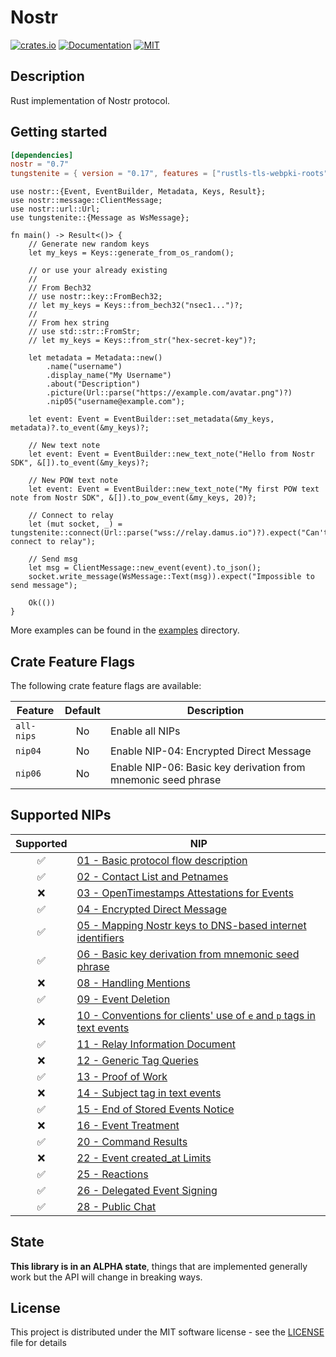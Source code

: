 # Nostr

[![crates.io](https://img.shields.io/crates/v/nostr.svg)](https://crates.io/crates/nostr)
[![Documentation](https://docs.rs/nostr/badge.svg)](https://docs.rs/nostr)
[![MIT](https://img.shields.io/crates/l/nostr.svg)](../../LICENSE)

## Description

Rust implementation of Nostr protocol.

## Getting started

```toml
[dependencies]
nostr = "0.7"
tungstenite = { version = "0.17", features = ["rustls-tls-webpki-roots"]}
```

```rust,no_run
use nostr::{Event, EventBuilder, Metadata, Keys, Result};
use nostr::message::ClientMessage;
use nostr::url::Url;
use tungstenite::{Message as WsMessage};

fn main() -> Result<()> {
    // Generate new random keys
    let my_keys = Keys::generate_from_os_random();

    // or use your already existing
    //
    // From Bech32
    // use nostr::key::FromBech32;
    // let my_keys = Keys::from_bech32("nsec1...")?;
    //
    // From hex string
    // use std::str::FromStr;
    // let my_keys = Keys::from_str("hex-secret-key")?;

    let metadata = Metadata::new()
        .name("username")
        .display_name("My Username")
        .about("Description")
        .picture(Url::parse("https://example.com/avatar.png")?)
        .nip05("username@example.com");

    let event: Event = EventBuilder::set_metadata(&my_keys, metadata)?.to_event(&my_keys)?;

    // New text note
    let event: Event = EventBuilder::new_text_note("Hello from Nostr SDK", &[]).to_event(&my_keys)?;

    // New POW text note
    let event: Event = EventBuilder::new_text_note("My first POW text note from Nostr SDK", &[]).to_pow_event(&my_keys, 20)?;

    // Connect to relay
    let (mut socket, _) = tungstenite::connect(Url::parse("wss://relay.damus.io")?).expect("Can't connect to relay");

    // Send msg
    let msg = ClientMessage::new_event(event).to_json();
    socket.write_message(WsMessage::Text(msg)).expect("Impossible to send message");

    Ok(())
}
```

More examples can be found in the [examples](https://github.com/yukibtc/nostr-rs-sdk/tree/master/crates/nostr/examples) directory.

## Crate Feature Flags

The following crate feature flags are available:

| Feature             | Default | Description                                                                                                                |
| ------------------- | :-----: | -------------------------------------------------------------------------------------------------------------------------- |
| `all-nips`          |   No    | Enable all NIPs                                                                                                            |
| `nip04`             |   No    | Enable NIP-04: Encrypted Direct Message                                                                                    |
| `nip06`             |   No    | Enable NIP-06: Basic key derivation from mnemonic seed phrase                                                              |

## Supported NIPs

| Supported  | NIP                                                                                                                                |
|:----------:| ---------------------------------------------------------------------------------------------------------------------------------- |
| ✅         | [01 - Basic protocol flow description](https://github.com/nostr-protocol/nips/blob/master/01.md)                                    |
| ✅         | [02 - Contact List and Petnames](https://github.com/nostr-protocol/nips/blob/master/02.md)                                          |
| ❌         | [03 - OpenTimestamps Attestations for Events](https://github.com/nostr-protocol/nips/blob/master/03.md)                             |
| ✅         | [04 - Encrypted Direct Message](https://github.com/nostr-protocol/nips/blob/master/04.md)                                           |
| ✅         | [05 - Mapping Nostr keys to DNS-based internet identifiers](https://github.com/nostr-protocol/nips/blob/master/05.md)               |
| ✅         | [06 - Basic key derivation from mnemonic seed phrase](https://github.com/nostr-protocol/nips/blob/master/06.md)                     |
| ❌         | [08 - Handling Mentions](https://github.com/nostr-protocol/nips/blob/master/08.md)                                                  |
| ✅         | [09 - Event Deletion](https://github.com/nostr-protocol/nips/blob/master/09.md)                                                     |
| ❌         | [10 - Conventions for clients' use of `e` and `p` tags in text events](https://github.com/nostr-protocol/nips/blob/master/10.md)    |
| ✅         | [11 - Relay Information Document](https://github.com/nostr-protocol/nips/blob/master/11.md)                                         |
| ❌         | [12 - Generic Tag Queries](https://github.com/nostr-protocol/nips/blob/master/12.md)                                                |
| ✅         | [13 - Proof of Work](https://github.com/nostr-protocol/nips/blob/master/13.md)                                                      |
| ❌         | [14 - Subject tag in text events](https://github.com/nostr-protocol/nips/blob/master/14.md)                                         |
| ✅         | [15 - End of Stored Events Notice](https://github.com/nostr-protocol/nips/blob/master/15.md)                                        |
| ❌         | [16 - Event Treatment](https://github.com/nostr-protocol/nips/blob/master/16.md)                                                    |
| ✅         | [20 - Command Results](https://github.com/nostr-protocol/nips/blob/master/20.md)                                                    |
| ❌         | [22 - Event created_at Limits](https://github.com/nostr-protocol/nips/blob/master/22.md)                                            |
| ✅         | [25 - Reactions](https://github.com/nostr-protocol/nips/blob/master/25.md)                                                          |
| ✅         | [26 - Delegated Event Signing](https://github.com/nostr-protocol/nips/blob/master/26.md)                                            |
| ✅         | [28 - Public Chat](https://github.com/nostr-protocol/nips/blob/master/28.md)                                                        |

## State

**This library is in an ALPHA state**, things that are implemented generally work but the API will change in breaking ways.

## License

This project is distributed under the MIT software license - see the [LICENSE](../../LICENSE) file for details